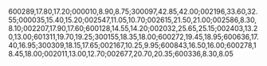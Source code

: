 600289,17.80,17.20;000010,8.90,8.75;300097,42.85,42.00;002196,33.60,32.55;000035,15.40,15.20;002547,11.05,10.70;002615,21.50,21.00;002586,8.30,8.10;002207,17.90,17.60;600128,14.55,14.20;002032,25.65,25.15;002403,13.20,13.00;601311,19.70,19.25;300155,18.35,18.00;600272,19.45,18.95;600636,17.40,16.95;300309,18.15,17.65;002167,10.25,9.95;600843,16.50,16.00;600278,18.45,18.00;002011,13.00,12.70;002677,20.70,20.35;600336,8.30,8.05
